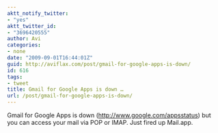 ```yaml
---
aktt_notify_twitter:
- "yes"
aktt_twitter_id:
- "3696420555"
author: Avi
categories:
- none
date: "2009-09-01T16:44:01Z"
guid: http://aviflax.com/post/gmail-for-google-apps-is-down/
id: 616
tags:
- tweet
title: Gmail for Google Apps is down …
url: /post/gmail-for-google-apps-is-down/
---
```

Gmail for Google Apps is down (<a href="http://www.google.com/appsstatus" rel="nofollow">http://www.google.com/appsstatus</a>) but you can access your mail via POP or IMAP. Just fired up Mail.app.